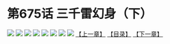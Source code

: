 # 第675话 三千雷幻身（下）
![](https://mhpic.xiaomingtaiji.net/comic/D/斗破苍穹拆分版/675话/1.jpg-zymk.middle.webp)
![](https://mhpic.xiaomingtaiji.net/comic/D/斗破苍穹拆分版/675话/2.jpg-zymk.middle.webp)
![](https://mhpic.xiaomingtaiji.net/comic/D/斗破苍穹拆分版/675话/3.jpg-zymk.middle.webp)
![](https://mhpic.xiaomingtaiji.net/comic/D/斗破苍穹拆分版/675话/4.jpg-zymk.middle.webp)
![](https://mhpic.xiaomingtaiji.net/comic/D/斗破苍穹拆分版/675话/5.jpg-zymk.middle.webp)
![](https://mhpic.xiaomingtaiji.net/comic/D/斗破苍穹拆分版/675话/6.jpg-zymk.middle.webp)
![](https://mhpic.xiaomingtaiji.net/comic/D/斗破苍穹拆分版/675话/7.jpg-zymk.middle.webp)
![](https://mhpic.xiaomingtaiji.net/comic/D/斗破苍穹拆分版/675话/8.jpg-zymk.middle.webp)
[【上一章】](./674.md)
[【目录】](./READMD.md)
[【下一章】](./676.md)
